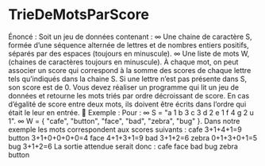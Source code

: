 # TrieDeMotsParScore
Énoncé :
Soit un jeu de données contenant :
∞ Une chaine de caractère S, formée d’une séquence alternée de lettres
et de nombres entiers positifs, séparés par des espaces (toujours en
minuscule).
∞ Une liste de mots W, (chaines de caractères toujours en minuscule).
À chaque mot, on peut associer un score qui correspond à la somme des
scores de chaque lettre tels qu’indiqués dans la chaine S. Si une lettre n’est
pas présente dans S, son score est de 0. Vous devez réaliser un programme
qui lit un jeu de données et retourne les mots triés par ordre décroissant de
score. En cas d’égalité de score entre deux mots, ils doivent être écrits dans
l’ordre qui était le leur en entrée.
 Exemple :
Pour :
∞ S = "a 1 b 3 c 3 d 2 e 1 f 4 g 2 u 1".
∞ W = { "cafe", "button", "face", "bad", "zebra", "bug" }.
Dans notre exemple les mots correspondent aux scores suivants :
cafe 3+1+4+1=9
button 3+1+0+0+0+0=4
face 4+1+3+1=9
bad 3+1+2=6
zebra 0+1+3+0+1=5
bug 3+1+2=6
La sortie attendue serait donc :
cafe
face
bad
bug
zebra
button
